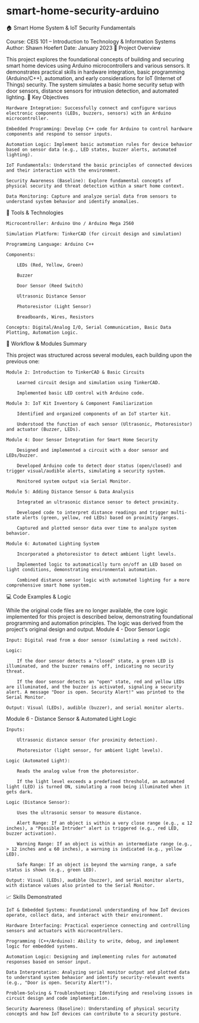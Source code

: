 # smart-home-security-arduino
🏠 Smart Home System & IoT Security Fundamentals

Course: CEIS 101 – Introduction to Technology & Information Systems
Author: Shawn Hoefert
Date: January 2023
📌 Project Overview

This project explores the foundational concepts of building and securing smart home devices using Arduino microcontrollers and various sensors. It demonstrates practical skills in hardware integration, basic programming (Arduino/C++), automation, and early considerations for IoT (Internet of Things) security. The system simulates a basic home security setup with door sensors, distance sensors for intrusion detection, and automated lighting.
🎯 Key Objectives

    Hardware Integration: Successfully connect and configure various electronic components (LEDs, buzzers, sensors) with an Arduino microcontroller.

    Embedded Programming: Develop C++ code for Arduino to control hardware components and respond to sensor inputs.

    Automation Logic: Implement basic automation rules for device behavior based on sensor data (e.g., LED states, buzzer alerts, automated lighting).

    IoT Fundamentals: Understand the basic principles of connected devices and their interaction with the environment.

    Security Awareness (Baseline): Explore fundamental concepts of physical security and threat detection within a smart home context.

    Data Monitoring: Capture and analyze serial data from sensors to understand system behavior and identify anomalies.

🔧 Tools & Technologies

    Microcontroller: Arduino Uno / Arduino Mega 2560

    Simulation Platform: TinkerCAD (for circuit design and simulation)

    Programming Language: Arduino C++

    Components:

        LEDs (Red, Yellow, Green)

        Buzzer

        Door Sensor (Reed Switch)

        Ultrasonic Distance Sensor

        Photoresistor (Light Sensor)

        Breadboards, Wires, Resistors

    Concepts: Digital/Analog I/O, Serial Communication, Basic Data Plotting, Automation Logic.

🔄 Workflow & Modules Summary

This project was structured across several modules, each building upon the previous one:

    Module 2: Introduction to TinkerCAD & Basic Circuits

        Learned circuit design and simulation using TinkerCAD.

        Implemented basic LED control with Arduino code.

    Module 3: IoT Kit Inventory & Component Familiarization

        Identified and organized components of an IoT starter kit.

        Understood the function of each sensor (Ultrasonic, Photoresistor) and actuator (Buzzer, LEDs).

    Module 4: Door Sensor Integration for Smart Home Security

        Designed and implemented a circuit with a door sensor and LEDs/buzzer.

        Developed Arduino code to detect door status (open/closed) and trigger visual/audible alerts, simulating a security system.

        Monitored system output via Serial Monitor.

    Module 5: Adding Distance Sensor & Data Analysis

        Integrated an ultrasonic distance sensor to detect proximity.

        Developed code to interpret distance readings and trigger multi-state alerts (green, yellow, red LEDs) based on proximity ranges.

        Captured and plotted sensor data over time to analyze system behavior.

    Module 6: Automated Lighting System

        Incorporated a photoresistor to detect ambient light levels.

        Implemented logic to automatically turn on/off an LED based on light conditions, demonstrating environmental automation.

        Combined distance sensor logic with automated lighting for a more comprehensive smart home system.

💻 Code Examples & Logic

While the original code files are no longer available, the core logic implemented for this project is described below, demonstrating foundational programming and automation principles. The logic was derived from the project's original design and output.
Module 4 - Door Sensor Logic

    Input: Digital read from a door sensor (simulating a reed switch).

    Logic:

        If the door sensor detects a "closed" state, a green LED is illuminated, and the buzzer remains off, indicating no security threat.

        If the door sensor detects an "open" state, red and yellow LEDs are illuminated, and the buzzer is activated, signaling a security alert. A message "Door is open. Security Alert!" was printed to the Serial Monitor.

    Output: Visual (LEDs), audible (buzzer), and serial monitor alerts.

Module 6 - Distance Sensor & Automated Light Logic

    Inputs:

        Ultrasonic distance sensor (for proximity detection).

        Photoresistor (light sensor, for ambient light levels).

    Logic (Automated Light):

        Reads the analog value from the photoresistor.

        If the light level exceeds a predefined threshold, an automated light (LED) is turned ON, simulating a room being illuminated when it gets dark.

    Logic (Distance Sensor):

        Uses the ultrasonic sensor to measure distance.

        Alert Range: If an object is within a very close range (e.g., ≤ 12 inches), a "Possible Intruder" alert is triggered (e.g., red LED, buzzer activation).

        Warning Range: If an object is within an intermediate range (e.g., > 12 inches and ≤ 60 inches), a warning is indicated (e.g., yellow LED).

        Safe Range: If an object is beyond the warning range, a safe status is shown (e.g., green LED).

    Output: Visual (LEDs), audible (buzzer), and serial monitor alerts, with distance values also printed to the Serial Monitor.

📈 Skills Demonstrated

    IoT & Embedded Systems: Foundational understanding of how IoT devices operate, collect data, and interact with their environment.

    Hardware Interfacing: Practical experience connecting and controlling sensors and actuators with microcontrollers.

    Programming (C++/Arduino): Ability to write, debug, and implement logic for embedded systems.

    Automation Logic: Designing and implementing rules for automated responses based on sensor input.

    Data Interpretation: Analyzing serial monitor output and plotted data to understand system behavior and identify security-relevant events (e.g., "Door is open. Security Alert!").

    Problem-Solving & Troubleshooting: Identifying and resolving issues in circuit design and code implementation.

    Security Awareness (Baseline): Understanding of physical security concepts and how IoT devices can contribute to a security posture.
